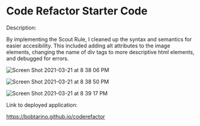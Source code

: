 # Code Refactor Starter Code

Description:

By implementing the Scout Rule, I cleaned up the syntax and semantics for easier accesibility. This included adding alt attributes to the image elements, changing the name of div tags to more descriptive html elements, and debugged for errors.

![Screen Shot 2021-03-21 at 8 38 06 PM](https://user-images.githubusercontent.com/79377937/111931377-16a50c00-8a89-11eb-9e3a-da90ca01fb19.png)

![Screen Shot 2021-03-21 at 8 38 50 PM](https://user-images.githubusercontent.com/79377937/111931387-1c9aed00-8a89-11eb-9613-8357242ef7ef.png)

![Screen Shot 2021-03-21 at 8 39 17 PM](https://user-images.githubusercontent.com/79377937/111931392-1f95dd80-8a89-11eb-87b2-ad7746202a03.png)

Link to deployed application: 

https://bobtarino.github.io/coderefactor
